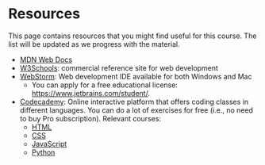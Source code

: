 Resources
=========

This page contains resources that you might find useful for this course. The list will be updated as we progress with the material.

  * [MDN Web Docs](https://developer.mozilla.org/en-US/docs/Web)
  * [W3Schools](https://www.w3schools.com/): commercial reference site for web development
  * [WebStorm](https://www.jetbrains.com/webstorm/): Web development IDE available for both Windows and Mac
    - You can apply for a free educational license: https://www.jetbrains.com/student/.
  * [Codecademy](https://codecademy.com): Online interactive platform that offers coding classes in different languages. You can do a lot of exercises for free (i.e., no need to buy Pro subscription). Relevant courses:
    - [HTML](https://www.codecademy.com/learn/learn-html)
    - [CSS](https://www.codecademy.com/learn/learn-css)
    - [JavaScript](https://www.codecademy.com/learn/introduction-to-javascript)
    - [Python](https://www.codecademy.com/learn/learn-python)

